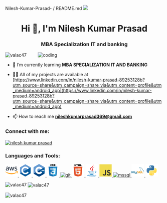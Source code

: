 Nilesh-Kumar-Prasad- / README.md
![](https://github.com/Valac47/Nilesh-Kumar-Prasad-/blob/main/Modern%20Minimalist%20Simple%20Technology%20Banner_20240315_174333_0000.png)
<h1 align="center">Hi 👋, I'm Nilesh Kumar Prasad</h1>
<h3 align="center">MBA Specialization IT and banking</h3>

<img align= "right" alt="coding" width="400" src="https://miro.medium.com/max/1400/1*g__jiesLRIfCRefVG69Pfw.gif">

<p align="left"> <img src="https://komarev.com/ghpvc/?username=valac47&label=Profile%20views&color=0e75b6&style=flat" alt="valac47" /> </p>

- 🌱 I’m currently learning **MBA SPECIALIZATION IT AND BANKING**

- 👨‍💻 All of my projects are available at [https://www.linkedin.com/in/nilesh-kumar-prasad-89253128b?utm_source=share&utm_campaign=share_via&utm_content=profile&utm_medium=android_app](https://www.linkedin.com/in/nilesh-kumar-prasad-89253128b?utm_source=share&utm_campaign=share_via&utm_content=profile&utm_medium=android_app)

- 📫 How to reach me **nileshkumarprasad369@gmail.com**

<h3 align="left">Connect with me:</h3>
<p align="left">
<a href="https://linkedin.com/in/nilesh kumar prasad" target="blank"><img align="center" src="https://raw.githubusercontent.com/rahuldkjain/github-profile-readme-generator/master/src/images/icons/Social/linked-in-alt.svg" alt="nilesh kumar prasad" height="30" width="40" /></a>
</p>

<h3 align="left">Languages and Tools:</h3>
<p align="left"> <a href="https://aws.amazon.com" target="_blank" rel="noreferrer"> <img src="https://raw.githubusercontent.com/devicons/devicon/master/icons/amazonwebservices/amazonwebservices-original-wordmark.svg" alt="aws" width="40" height="40"/> </a> <a href="https://www.cprogramming.com/" target="_blank" rel="noreferrer"> <img src="https://raw.githubusercontent.com/devicons/devicon/master/icons/c/c-original.svg" alt="c" width="40" height="40"/> </a> <a href="https://www.w3schools.com/cpp/" target="_blank" rel="noreferrer"> <img src="https://raw.githubusercontent.com/devicons/devicon/master/icons/cplusplus/cplusplus-original.svg" alt="cplusplus" width="40" height="40"/> </a> <a href="https://www.w3schools.com/css/" target="_blank" rel="noreferrer"> <img src="https://raw.githubusercontent.com/devicons/devicon/master/icons/css3/css3-original-wordmark.svg" alt="css3" width="40" height="40"/> </a> <a href="https://git-scm.com/" target="_blank" rel="noreferrer"> <img src="https://www.vectorlogo.zone/logos/git-scm/git-scm-icon.svg" alt="git" width="40" height="40"/> </a> <a href="https://www.w3.org/html/" target="_blank" rel="noreferrer"> <img src="https://raw.githubusercontent.com/devicons/devicon/master/icons/html5/html5-original-wordmark.svg" alt="html5" width="40" height="40"/> </a> <a href="https://www.java.com" target="_blank" rel="noreferrer"> <img src="https://raw.githubusercontent.com/devicons/devicon/master/icons/java/java-original.svg" alt="java" width="40" height="40"/> </a> <a href="https://developer.mozilla.org/en-US/docs/Web/JavaScript" target="_blank" rel="noreferrer"> <img src="https://raw.githubusercontent.com/devicons/devicon/master/icons/javascript/javascript-original.svg" alt="javascript" width="40" height="40"/> </a> <a href="https://www.microsoft.com/en-us/sql-server" target="_blank" rel="noreferrer"> <img src="https://www.svgrepo.com/show/303229/microsoft-sql-server-logo.svg" alt="mssql" width="40" height="40"/> </a> <a href="https://www.mysql.com/" target="_blank" rel="noreferrer"> <img src="https://raw.githubusercontent.com/devicons/devicon/master/icons/mysql/mysql-original-wordmark.svg" alt="mysql" width="40" height="40"/> </a> <a href="https://www.python.org" target="_blank" rel="noreferrer"> <img src="https://raw.githubusercontent.com/devicons/devicon/master/icons/python/python-original.svg" alt="python" width="40" height="40"/> </a> </p>

<p><img align="left" src="https://github-readme-stats.vercel.app/api/top-langs?username=valac47&show_icons=true&locale=en&layout=compact" alt="valac47" /></p>

<p>&nbsp;<img align="center" src="https://github-readme-stats.vercel.app/api?username=valac47&show_icons=true&locale=en" alt="valac47" /></p>

<p><img align="center" src="https://github-readme-streak-stats.herokuapp.com/?user=valac47&" alt="valac47" /></p>
